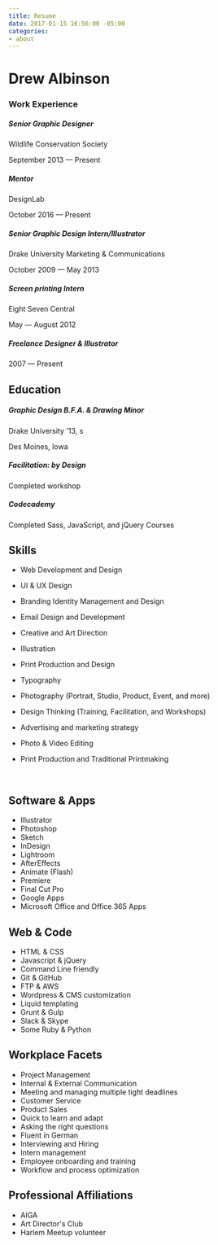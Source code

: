 ```yaml
---
title: Resume
date: 2017-01-15 16:56:00 -05:00
categories:
- about
---
```


# Drew Albinson

### Work Experience

##### Senior Graphic Designer

Wildlife Conservation Society

September 2013 — Present

##### Mentor

DesignLab

October 2016 — Present

##### Senior Graphic Design Intern/Illustrator

Drake University Marketing & Communications

October 2009 — May 2013

##### Screen printing Intern

Eight Seven Central

May — August 2012

##### Freelance Designer & Illustrator 

2007 — Present

## Education

##### Graphic Design B.F.A. & Drawing Minor

Drake University '13, s

Des Moines, Iowa

##### Facilitation: by Design

Completed workshop

##### Codecademy

Completed Sass, JavaScript, and jQuery Courses

## Skills

- Web Development and Design

- UI & UX Design

- Branding Identity Management and Design

- Email Design and Development

- Creative and Art Direction

- Illustration

- Print Production and Design

- Typography

- Photography (Portrait, Studio, Product, Event, and more)

- Design Thinking (Training, Facilitation, and Workshops)

- Advertising and marketing strategy

- Photo & Video Editing

- Print Production and Traditional Printmaking

  ​

## Software & Apps

- Illustrator
- Photoshop
- Sketch
- InDesign
- Lightroom
- AfterEffects
- Animate (Flash)
- Premiere
- Final Cut Pro
- Google Apps
- Microsoft Office and Office 365 Apps

## Web & Code

- HTML & CSS
- Javascript & jQuery
- Command Line friendly
- Git & GitHub
- FTP & AWS
- Wordpress & CMS customization
- Liquid templating
- Grunt & Gulp
- Slack & Skype
- Some Ruby & Python

## Workplace Facets

- Project Management
- Internal & External Communication
- Meeting and managing multiple tight deadlines
- Customer Service
- Product Sales
- Quick to learn and adapt
- Asking the right questions
- Fluent in German
- Interviewing and Hiring 
- Intern management
- Employee onboarding and training
- Workflow and process optimization

## Professional Affiliations

- AIGA
- Art Director's Club
- Harlem Meetup volunteer